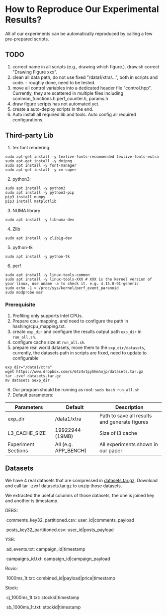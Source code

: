 # How to Reproduce Our Experimental Results?

All of our experiments can be automatically reproduced by calling a few pre-prepared scripts.

## TODO

1. correct name in all scripts (e.g., drawing which figure.). draw.sh correct "Drawing Figure xxx".
2. clean all data path, do not use fixed "/data1/xtra/...", both in scripts and code.  - roughly done, need to be tested.
3. move all control variables into a dedicated header file "control.hpp". Currently, they are scattered in multiple files including common_functions.h perf_counter.h, params.h
4. draw figure scripts has not automated yet.
6. create a auto-deploy scripts in the end.
7. Auto install all required lib and tools. Auto config all required configurations.

## Third-party Lib

1. tex font rendering:

```shell
sudo apt-get install -y texlive-fonts-recommended texlive-fonts-extra
sudo apt-get install -y dvipng
sudo apt install -y font-manager
sudo apt-get install -y cm-super
```

2. python3:

```shell
sudo apt install -y python3
sudo apt install -y python3-pip
pip3 install numpy
pip3 install matplotlib
```

3.  NUMA library

```shell
sudo apt install -y libnuma-dev
```

4. Zlib

```shell
sudo apt install -y zlib1g-dev
```

5. python-tk

```shell
sudo apt install -y python-tk
```

6. perf

```shell
sudo apt install -y linux-tools-common
sudo apt install -y linux-tools-XXX # XXX is the kernel version of your linux, use uname -a to check it. e.g. 4.15.0-91-generic
sudo echo -1 > /proc/sys/kernel/perf_event_paranoid
sudo modprobe msr
```

### Prerequisite

1. Profiling only supports Intel CPUs.
2. Prepare cpu-mapping, and need to configure the path in hashing/cpu_mapping.txt. 
3. create `exp_dir` and configure the results output path `exp_dir` in `run_all.sh`.
4. configure cache size at `run_all.sh`.
5. prepare real world datasets, move them to the `exp_dir/datasets`, currently, the datasets path in scripts are fixed, need to update to configurable

```shell
exp_dir="/data1/xtra"
wget https://www.dropbox.com/s/64z4xtpyhhmhojp/datasets.tar.gz
tar -zvxf datasets.tar.gz
mv datasets $exp_dir
```

6. Our program should be running as root: `sudo bash run_all.sh`
7. Default parameters:

| Parameters          | Default              | Description                                   |
| ------------------- | -------------------- | --------------------------------------------- |
| exp_dir             | /data1/xtra          | Path to save all results and generate figures |
| L3_CACHE_SIZE       | 19922944 (19MB)      | Size of l3 cache                              |
| Experiment Sections | All (e.g. APP_BENCH) | All experiments shown in our paper            |

## Datasets

We have 4 real datasets that are compressed in [datasets.tar.gz](https://www.dropbox.com/s/64z4xtpyhhmhojp/datasets.tar.gz). Download and call tar -zvxf datasets.tar.gz to unzip those datasets.

We extracted the useful columns of those datasets, the one is joined key and another is timestamp.

DEBS: 

​	comments_key32_partitioned.csv: user_id|comments_payload

​	posts_key32_partitioned.csv: user_id|posts_payload

YSB:

​	ad_events.txt: campaign_id|timestamp

​	campaigns_id.txt: campaign_id|campaign_payload

Rovio:

​	1000ms_1t.txt: combined_id|payload|price|timestamp

Stock: 

​	cj_1000ms_1t.txt: stockid|timestamp

​	sb_1000ms_1t.txt: stockid|timestamp



